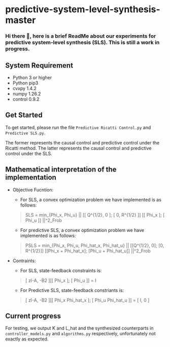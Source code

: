 # predictive-system-level-synthesis-master
### Hi there 👋, here is a brief ReadMe about our experiments for predictive system-level synthesis (SLS). This is still a work in progress.
## System Requirement
<!--
We recommend using Python 3 (and pip3) or above. 
-->
* Python 3 or higher
* Python pip3
* cvxpy 1.4.2
* numpy 1.26.2
* control 0.9.2

## Get Started
To get started, please run the file ``Predictive Ricatti Control.py`` and  ``Predictive SLS.py``.

The former represents the causal control and predictive control under the Ricatti method. The latter represents the causal control and predictive control under the SLS.

## Mathematical interpretation of the implementation
* Objective Fucntion:
  - For SLS, a convex optimization problem we have implemented is as follows:
  > SLS = min_{Phi_x, Phi_u} || [[ Q^{1/2}, 0 ]; [ 0, R^{1/2} ]] [[ Phi_x ]; [ Phi_u ]] ||^2_Frob
  - For predictive SLS, a convex optimization problem we have implemented is as follows:
  > PSLS = min_{Phi_x, Phi_u, Phi_hat_x, Phi_hat_u} || [[Q^{1/2}, 0]; [0, R^{1/2}]] [[Phi_x + Phi_hat_x]; [Phi_u + Phi_hat_u]] ||^2_Frob
* Contraints:
   - For SLS,  state-feedback constraints is:
   > [ zI-A, -B2 ][[ Phi_x ]; [ Phi_u ]] = I

   - For Predictive SLS, state-feedback constriants is:
   > [ zI-A, -B2 ][[ Phi_x Phi_hat_x ]; [ Phi_u Phi_hat_u ]] = [ I, 0 ]
                     
## Current progress
For testing, we output K and L_hat and the synthesized counterparts in ``controller_models.py`` and ``algorithms.py`` respectively, unfortunately not exactly as expected.
